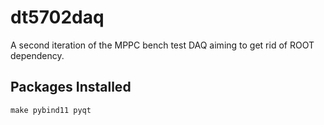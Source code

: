# dt5702daq
A second iteration of the MPPC bench test DAQ aiming to get rid of ROOT dependency.

## Packages Installed
```
make pybind11 pyqt
```
